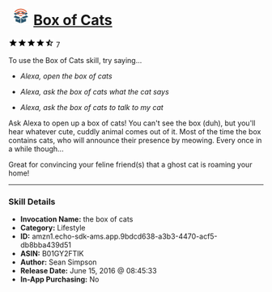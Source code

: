# &nbsp;<img src="skill_icon" alt="Box of Cats icon" width="36"> [Box of Cats](http://alexa.amazon.com/#skills/amzn1.echo-sdk-ams.app.9bdcd638-a3b3-4470-acf5-db8bba439d51)
![4.9 stars](../../images/ic_star_black_18dp_1x.png)![4.9 stars](../../images/ic_star_black_18dp_1x.png)![4.9 stars](../../images/ic_star_black_18dp_1x.png)![4.9 stars](../../images/ic_star_black_18dp_1x.png)![4.9 stars](../../images/ic_star_half_black_18dp_1x.png) 7

To use the Box of Cats skill, try saying...

* *Alexa, open the box of cats*

* *Alexa, ask the box of cats what the cat says*

* *Alexa, ask the box of cats to talk to my cat*

Ask Alexa to open up a box of cats! You can't see the box (duh), but you'll hear whatever cute, cuddly animal comes out of it. Most of the time the box contains cats, who will announce their presence by meowing. Every once in a while though... 

Great for convincing your feline friend(s) that a ghost cat is roaming your home!

***

### Skill Details

* **Invocation Name:** the box of cats
* **Category:** Lifestyle
* **ID:** amzn1.echo-sdk-ams.app.9bdcd638-a3b3-4470-acf5-db8bba439d51
* **ASIN:** B01GY2FTIK
* **Author:** Sean Simpson
* **Release Date:** June 15, 2016 @ 08:45:33
* **In-App Purchasing:** No
